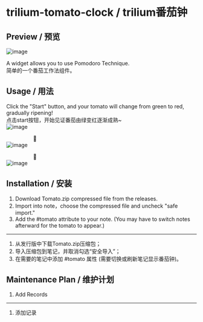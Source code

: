 # trilium-tomato-clock / trilium番茄钟

## Preview / 预览
![image](https://github.com/midormeepo/trilium-tomato-clock/assets/43932152/2ad14af6-03bd-4db3-899b-e40a4695f8f9)

A widget allows you to use Pomodoro Technique.  
简单的一个番茄工作法组件。  

## Usage / 用法  
Click the "Start" button, and your tomato will change from green to red, gradually ripening!   
点击start按钮，开始见证番茄由绿变红逐渐成熟~  
![image](https://github.com/midormeepo/trilium-tomato-clock/assets/43932152/6d5d2d76-2e64-48c9-a21a-bd503940627a)


&nbsp;&nbsp;&nbsp;&nbsp;&nbsp;&nbsp;&nbsp;&nbsp;&nbsp;&nbsp;&nbsp;&nbsp;&nbsp;&nbsp;&nbsp;&nbsp;&nbsp;&nbsp;🔽  
![image](https://github.com/midormeepo/trilium-tomato-clock/assets/43932152/91081642-4587-4525-8d97-19e477e53b21)
 
&nbsp;&nbsp;&nbsp;&nbsp;&nbsp;&nbsp;&nbsp;&nbsp;&nbsp;&nbsp;&nbsp;&nbsp;&nbsp;&nbsp;&nbsp;&nbsp;&nbsp;&nbsp;🔽  
![image](https://github.com/midormeepo/trilium-tomato-clock/assets/43932152/c0b3b562-4e5c-4d0b-94ff-03cdc0166dcd)

 

## Installation / 安装

1. Download Tomato.zip compressed file from the releases.
2. Import into note，choose the compressed file and uncheck "safe import."
3. Add the #tomato attribute to your note. (You may have to switch notes afterward for the tomato to appear.)
---
1. 从发行版中下载Tomato.zip压缩包；
2. 导入压缩包到笔记，并取消勾选“安全导入”；
3. 在需要的笔记中添加 #tomato 属性 (需要切换或刷新笔记显示番茄钟)。

## Maintenance Plan / 维护计划
1. Add Records
---
1. 添加记录

